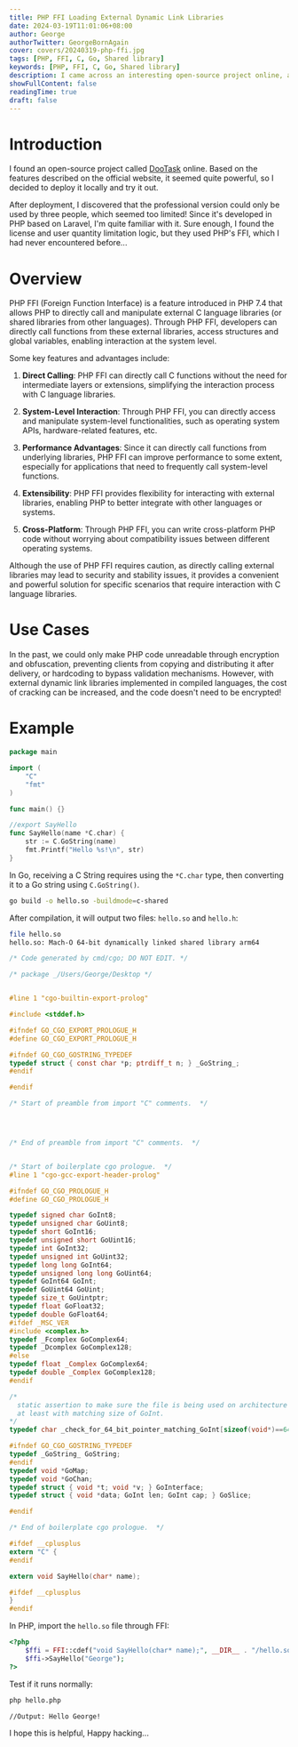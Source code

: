 ```yaml
---
title: PHP FFI Loading External Dynamic Link Libraries
date: 2024-03-19T11:01:06+08:00
author: George
authorTwitter: GeorgeBornAgain
cover: covers/20240319-php-ffi.jpg
tags: [PHP, FFI, C, Go, Shared library]
keywords: [PHP, FFI, C, Go, Shared library]
description: I came across an interesting open-source project online, and after carefully studying the code, I discovered that the core license logic was implemented by calling an external dynamic link library...
showFullContent: false
readingTime: true
draft: false
---
```


# Introduction

I found an open-source project called [DooTask](https://github.com/kuaifan/dootask) online. Based on the features described on the official website, it seemed quite powerful, so I decided to deploy it locally and try it out.

After deployment, I discovered that the professional version could only be used by three people, which seemed too limited! Since it's developed in PHP based on Laravel, I'm quite familiar with it. Sure enough, I found the license and user quantity limitation logic, but they used PHP's FFI, which I had never encountered before...

# Overview

PHP FFI (Foreign Function Interface) is a feature introduced in PHP 7.4 that allows PHP to directly call and manipulate external C language libraries (or shared libraries from other languages). Through PHP FFI, developers can directly call functions from these external libraries, access structures and global variables, enabling interaction at the system level.

Some key features and advantages include:

1. **Direct Calling**: PHP FFI can directly call C functions without the need for intermediate layers or extensions, simplifying the interaction process with C language libraries.

2. **System-Level Interaction**: Through PHP FFI, you can directly access and manipulate system-level functionalities, such as operating system APIs, hardware-related features, etc.

3. **Performance Advantages**: Since it can directly call functions from underlying libraries, PHP FFI can improve performance to some extent, especially for applications that need to frequently call system-level functions.

4. **Extensibility**: PHP FFI provides flexibility for interacting with external libraries, enabling PHP to better integrate with other languages or systems.

5. **Cross-Platform**: Through PHP FFI, you can write cross-platform PHP code without worrying about compatibility issues between different operating systems.

Although the use of PHP FFI requires caution, as directly calling external libraries may lead to security and stability issues, it provides a convenient and powerful solution for specific scenarios that require interaction with C language libraries.

# Use Cases

In the past, we could only make PHP code unreadable through encryption and obfuscation, preventing clients from copying and distributing it after delivery, or hardcoding to bypass validation mechanisms. However, with external dynamic link libraries implemented in compiled languages, the cost of cracking can be increased, and the code doesn't need to be encrypted!

# Example

```go
package main

import (
	"C"
	"fmt"
)

func main() {}

//export SayHello
func SayHello(name *C.char) {
	str := C.GoString(name)
	fmt.Printf("Hello %s!\n", str)
}
```

In Go, receiving a C String requires using the `*C.char` type, then converting it to a Go string using `C.GoString()`.

```bash
go build -o hello.so -buildmode=c-shared
```

After compilation, it will output two files: `hello.so` and `hello.h`:

```bash
file hello.so
hello.so: Mach-O 64-bit dynamically linked shared library arm64
```

```h
/* Code generated by cmd/cgo; DO NOT EDIT. */

/* package _/Users/George/Desktop */


#line 1 "cgo-builtin-export-prolog"

#include <stddef.h>

#ifndef GO_CGO_EXPORT_PROLOGUE_H
#define GO_CGO_EXPORT_PROLOGUE_H

#ifndef GO_CGO_GOSTRING_TYPEDEF
typedef struct { const char *p; ptrdiff_t n; } _GoString_;
#endif

#endif

/* Start of preamble from import "C" comments.  */




/* End of preamble from import "C" comments.  */


/* Start of boilerplate cgo prologue.  */
#line 1 "cgo-gcc-export-header-prolog"

#ifndef GO_CGO_PROLOGUE_H
#define GO_CGO_PROLOGUE_H

typedef signed char GoInt8;
typedef unsigned char GoUint8;
typedef short GoInt16;
typedef unsigned short GoUint16;
typedef int GoInt32;
typedef unsigned int GoUint32;
typedef long long GoInt64;
typedef unsigned long long GoUint64;
typedef GoInt64 GoInt;
typedef GoUint64 GoUint;
typedef size_t GoUintptr;
typedef float GoFloat32;
typedef double GoFloat64;
#ifdef _MSC_VER
#include <complex.h>
typedef _Fcomplex GoComplex64;
typedef _Dcomplex GoComplex128;
#else
typedef float _Complex GoComplex64;
typedef double _Complex GoComplex128;
#endif

/*
  static assertion to make sure the file is being used on architecture
  at least with matching size of GoInt.
*/
typedef char _check_for_64_bit_pointer_matching_GoInt[sizeof(void*)==64/8 ? 1:-1];

#ifndef GO_CGO_GOSTRING_TYPEDEF
typedef _GoString_ GoString;
#endif
typedef void *GoMap;
typedef void *GoChan;
typedef struct { void *t; void *v; } GoInterface;
typedef struct { void *data; GoInt len; GoInt cap; } GoSlice;

#endif

/* End of boilerplate cgo prologue.  */

#ifdef __cplusplus
extern "C" {
#endif

extern void SayHello(char* name);

#ifdef __cplusplus
}
#endif
```


In PHP, import the `hello.so` file through FFI:

```php
<?php
	$ffi = FFI::cdef("void SayHello(char* name);", __DIR__ . "/hello.so");
	$ffi->SayHello("George");
?>
```

Test if it runs normally:

```bash
php hello.php

//Output: Hello George!
```

I hope this is helpful, Happy hacking...